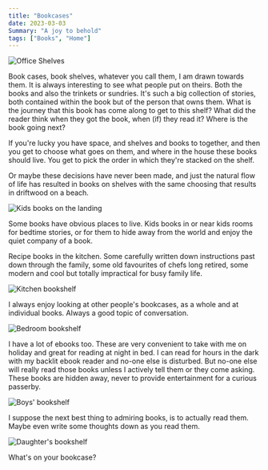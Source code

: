 ```yaml
---
title: "Bookcases"
date: 2023-03-03
Summary: "A joy to behold"
tags: ["Books", "Home"]
---
```


![Office Shelves](bookcase-2-thumb.jpg "Office Shelves")

Book cases, book shelves, whatever you call them, I am drawn towards them. It is always interesting to see what people put on theirs. Both the books and also the trinkets or sundries. It's such a big collection of stories, both contained within the book but of the person that owns them. What is the journey that this book has come along to get to this shelf? What did the reader think when they got the book, when (if) they read it? Where is the book going next?

If you're lucky you have space, and shelves and books to together, and then you get to choose what goes on them, and where in the house these books should live. You get to pick the order in which they're stacked on the shelf.

Or maybe these decisions have never been made, and just the natural flow of life has resulted in books on shelves with the same choosing that results in driftwood on a beach.

![Kids books on the landing](bookcase-1.jpg "Kids books on the landing")

Some books have obvious places to live. Kids books in or near kids rooms for bedtime stories, or for them to hide away from the world and enjoy the quiet company of a book.

Recipe books in the kitchen. Some carefully written down instructions past down through the family, some old favourites of chefs long retired, some modern and cool but totally impractical for busy family life.

![Kitchen bookshelf](bookcase-6.jpg "Kitchen bookshelf")

I always enjoy looking at other people's bookcases, as a whole and at individual books. Always a good topic of conversation.

![Bedroom bookshelf](bookcase-5.jpg "Bedroom bookshelf")

I have a lot of ebooks too. These are very convenient to take with me on holiday and great for reading at night in bed. I can read for hours in the dark with my backlit ebook reader and no-one else is disturbed. But no-one else will really read those books unless I actively tell them or they come asking. These books are hidden away, never to provide entertainment for a curious passerby.

![Boys' bookshelf](bookcase-3.jpg "Boys' bookshelf")

I suppose the next best thing to admiring books, is to actually read them. Maybe even write some thoughts down as you read them.

![Daughter's bookshelf](bookcase-4.jpg "Daughter's bookshelf")

What's on your bookcase?
